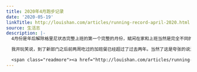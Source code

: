 ```yaml
---
title: 2020年4月跑步记录
date: '2020-05-19'
linkTitle: http://louishan.com/articles/running-record-april-2020.html
source: 生活志
description: |-
  4月份是年后解除格里尼状态完整上班的第一个完整的月份，赋闲在家和上班当然是完全不同的状态，转变和适应的过程需要时间来调整。可是后续工作的调整却让整个事情变得麻烦起来，虽然说刚调整了新的岗位之后不能立马就投入到所有的工作当中，可是还是被“委以重任”。

  我开玩笑说，到了新部门之后前两周吃过的加班餐已经超过了过去两年。当然了这是夸张的说法，但是我看到新的部门确实是加班比较普遍，因为每天下午统计加班信息领加班餐的时候发现基本都不会落空。

  <span class="readmore"><a href="http://louishan.com/articles/running-record-april-2020.html" title="2020年4月跑步记录">阅读全文——共460字</a></span>
---
```

